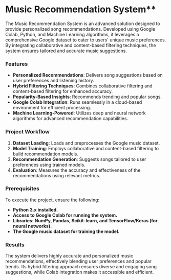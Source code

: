 # Music Recommendation System**  

The Music Recommendation System is an advanced solution designed to provide personalized song recommendations. Developed using Google Colab, Python, and Machine Learning algorithms, it leverages a comprehensive Google dataset to cater to users' unique music preferences. By integrating collaborative and content-based filtering techniques, the system ensures tailored and accurate music suggestions.  

### **Features**  
- **Personalized Recommendations**: Delivers song suggestions based on user preferences and listening history.  
- **Hybrid Filtering Techniques**: Combines collaborative filtering and content-based filtering for enhanced accuracy.  
- **Popularity-Based Insights**: Recommends trending and popular songs.  
- **Google Colab Integration**: Runs seamlessly in a cloud-based environment for efficient processing.  
- **Machine Learning-Powered**: Utilizes deep and neural network algorithms for advanced recommendation capabilities.  

### **Project Workflow**  
1. **Dataset Loading**: Loads and preprocesses the Google music dataset.  
2. **Model Training**: Employs collaborative and content-based filtering to build recommendation models.  
3. **Recommendation Generation**: Suggests songs tailored to user preferences using trained models.  
4. **Evaluation**: Measures the accuracy and effectiveness of the recommendations using relevant metrics.  

### **Prerequisites**  
To execute the project, ensure the following:  
- **Python 3.x installed.** 
- **Access to Google Colab for running the system.**
- **Libraries: NumPy, Pandas, Scikit-learn, and TensorFlow/Keras (for neural networks).**  
- **The Google music dataset for training the model.** 

### **Results**  
The system delivers highly accurate and personalized music recommendations, effectively blending user preferences and popular trends. Its hybrid filtering approach ensures diverse and engaging song suggestions, while Colab integration makes it accessible and efficient.
